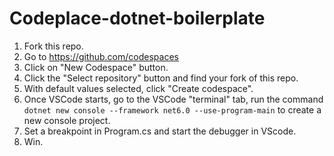 # Codeplace-dotnet-boilerplate

1. Fork this repo.
2. Go to https://github.com/codespaces
3. Click on "New Codespace" button.
4. Click the "Select repository" button and find your fork of this repo.
5. With default values selected, click "Create codespace".
6. Once VSCode starts, go to the VSCode "terminal" tab, run the command `dotnet new console --framework net6.0 --use-program-main` to create a new console project.
7. Set a breakpoint in Program.cs and start the debugger in VScode.
8. Win.
